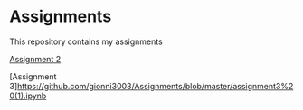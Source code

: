 # Assignments
This repository contains my assignments

[Assignment 2](https://github.com/gionni3003/Assignments/blob/master/assignment2%20(2).ipynb) 
 
[Assignment 3]https://github.com/gionni3003/Assignments/blob/master/assignment3%20(1).ipynb
